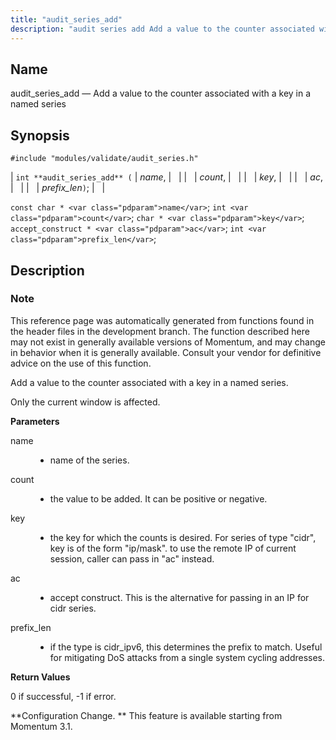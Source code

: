 ```yaml
---
title: "audit_series_add"
description: "audit series add Add a value to the counter associated with a key in a named series int audit series add name count key ac prefix len const char name int count char key accept construct ac int prefix len This reference page was automatically generated from functions found in..."
---
```


<a name="apis.audit_series_add"></a> 
## Name

audit_series_add — Add a value to the counter associated with a key in a named series

## Synopsis

`#include "modules/validate/audit_series.h"`

| `int **audit_series_add** (` | <var class="pdparam">name</var>, |   |
|   | <var class="pdparam">count</var>, |   |
|   | <var class="pdparam">key</var>, |   |
|   | <var class="pdparam">ac</var>, |   |
|   | <var class="pdparam">prefix_len</var>`)`; |   |

`const char * <var class="pdparam">name</var>`;
`int <var class="pdparam">count</var>`;
`char * <var class="pdparam">key</var>`;
`accept_construct * <var class="pdparam">ac</var>`;
`int <var class="pdparam">prefix_len</var>`;<a name="idp47113824"></a> 
## Description

### Note

This reference page was automatically generated from functions found in the header files in the development branch. The function described here may not exist in generally available versions of Momentum, and may change in behavior when it is generally available. Consult your vendor for definitive advice on the use of this function.

Add a value to the counter associated with a key in a named series.

Only the current window is affected.

**<a name="idp47117200"></a> Parameters**

<dl class="variablelist">

<dt>name</dt>

<dd>

- name of the series.

</dd>

<dt>count</dt>

<dd>

- the value to be added. It can be positive or negative.

</dd>

<dt>key</dt>

<dd>

- the key for which the counts is desired. For series of type "cidr", key is of the form "ip/mask". to use the remote IP of current session, caller can pass in "ac" instead.

</dd>

<dt>ac</dt>

<dd>

- accept construct. This is the alternative for passing in an IP for cidr series.

</dd>

<dt>prefix_len</dt>

<dd>

- if the type is cidr_ipv6, this determines the prefix to match. Useful for mitigating DoS attacks from a single system cycling addresses.

</dd>

</dl>

**<a name="idp47127984"></a> Return Values**

0 if successful, -1 if error.

**Configuration Change. ** This feature is available starting from Momentum 3.1.